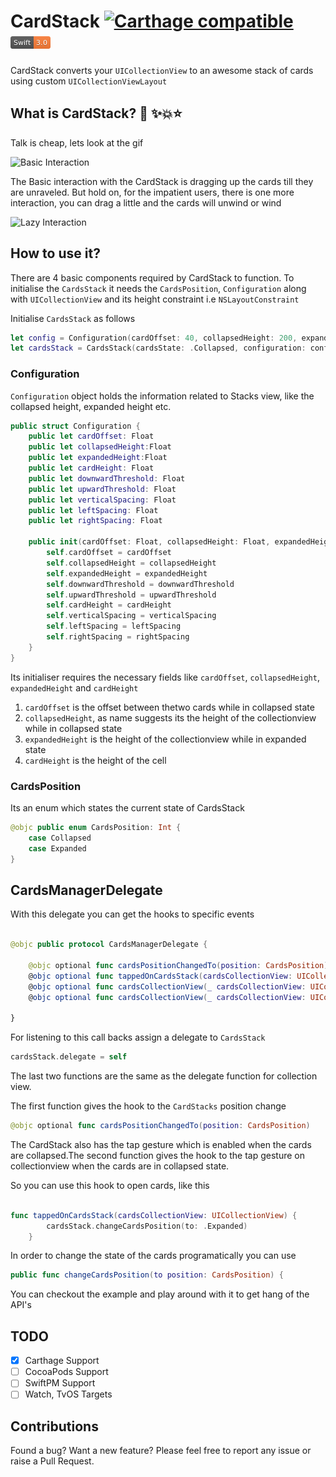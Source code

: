 # CardStack [![Carthage compatible](https://img.shields.io/badge/Carthage-compatible-4BC51D.svg?style=flat)](https://github.com/Carthage/Carthage) ![Swift 3 compatible](Documentation/Swift-3-orange.png)


CardStack converts your `UICollectionView` to an awesome stack of cards using custom `UICollectionViewLayout`

## What is CardStack? 💫 ✨💥⭐️

Talk is cheap, lets look at the gif 

![Basic Interaction](Documentation/BasicCardStackInteraction.gif)


The Basic interaction with the CardStack is dragging up the cards till they are unraveled. But hold on, for the impatient users, there is one more interaction, you can drag a little and the cards will unwind or wind

![Lazy Interaction](Documentation/LazyInteraction.gif)


## How to use it?

There are 4 basic components required by CardStack to function. To initialise the `CardsStack` it needs the `CardsPosition`, `Configuration` along with `UICollectionView` and its height constraint i.e `NSLayoutConstraint` 

Initialise `CardsStack` as follows

``` swift
let config = Configuration(cardOffset: 40, collapsedHeight: 200, expandedHeight: 500, cardHeight: 200, downwardThreshold: 20, upwardThreshold: 20, leftSpacing: 8.0, rightSpacing: 8.0, verticalSpacing: 8.0)
let cardsStack = CardsStack(cardsState: .Collapsed, configuration: config, collectionView: collectionView, collectionViewHeight: heightConstraint)

```
### Configuration

`Configuration` object holds the information related to Stacks view, like the collapsed height, expanded height etc.

``` swift
public struct Configuration {
    public let cardOffset: Float
    public let collapsedHeight:Float
    public let expandedHeight:Float
    public let cardHeight: Float
    public let downwardThreshold: Float
    public let upwardThreshold: Float
    public let verticalSpacing: Float
    public let leftSpacing: Float
    public let rightSpacing: Float
    
    public init(cardOffset: Float, collapsedHeight: Float, expandedHeight: Float, cardHeight: Float, downwardThreshold: Float = 20, upwardThreshold: Float = 20, leftSpacing: Float = 8.0, rightSpacing: Float = 8.0, verticalSpacing: Float = 8.0) {
        self.cardOffset = cardOffset
        self.collapsedHeight = collapsedHeight
        self.expandedHeight = expandedHeight
        self.downwardThreshold = downwardThreshold
        self.upwardThreshold = upwardThreshold
        self.cardHeight = cardHeight
        self.verticalSpacing = verticalSpacing
        self.leftSpacing = leftSpacing
        self.rightSpacing = rightSpacing
    }
}

```

Its initialiser requires the necessary fields like `cardOffset`, `collapsedHeight`, `expandedHeight` and `cardHeight`

1. `cardOffset` is the offset between thetwo cards while in collapsed state
2. `collapsedHeight`, as name suggests its the height of the collectionview while in collapsed state
3. `expandedHeight` is the height of the collectionview while in expanded state
4. `cardHeight` is the height of the cell

### CardsPosition

Its an enum which states the current state of CardsStack

``` swift
@objc public enum CardsPosition: Int {
    case Collapsed
    case Expanded
}

```

## CardsManagerDelegate

With this delegate you can get the hooks to specific events

``` swift

@objc public protocol CardsManagerDelegate {
    
    @objc optional func cardsPositionChangedTo(position: CardsPosition)
    @objc optional func tappedOnCardsStack(cardsCollectionView: UICollectionView)
    @objc optional func cardsCollectionView(_ cardsCollectionView: UICollectionView, didSelectItemAt indexPath: IndexPath)
    @objc optional func cardsCollectionView(_ cardsCollectionView: UICollectionView, willDisplay cell: UICollectionViewCell, forItemAt indexPath: IndexPath)
    
}

```
For listening to this call backs assign a delegate to `CardsStack`

``` swift
cardsStack.delegate = self
```

The last two functions are the same as the delegate function for collection view.

The first function gives the hook to the `CardStacks` position change

``` swift
@objc optional func cardsPositionChangedTo(position: CardsPosition) 
```

The CardStack also has the tap gesture which is enabled when the cards are collapsed.The second function gives the hook to the tap gesture on collectionview when the cards are in collapsed state.

So you can use this hook to open cards, like this

``` swift

func tappedOnCardsStack(cardsCollectionView: UICollectionView) {
        cardsStack.changeCardsPosition(to: .Expanded)
    }

```

In order to change the state of the cards programatically you can use

``` swift
public func changeCardsPosition(to position: CardsPosition) {

```

You can checkout the example and play around with it to get hang of the API's

## TODO
- [x] Carthage Support
- [ ] CocoaPods Support
- [ ] SwiftPM Support
- [ ] Watch, TvOS Targets 

## Contributions

Found a bug? Want a new feature? Please feel free to report any issue or raise a Pull Request.
